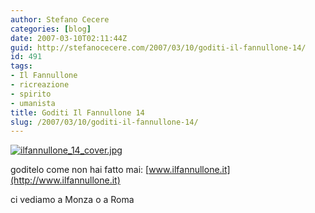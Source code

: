 ```yaml
---
author: Stefano Cecere
categories: [blog]
date: 2007-03-10T02:11:44Z
guid: http://stefanocecere.com/2007/03/10/goditi-il-fannullone-14/
id: 491
tags:
- Il Fannullone
- ricreazione
- spirito
- umanista
title: Goditi Il Fannullone 14
slug: /2007/03/10/goditi-il-fannullone-14/
---
```


<a href="http://www.ilfannullone.it/ilfannullone_14/" rel="attachment wp-att-490" title="ilfannullone_14_cover.jpg"><img src="http://stefanocecere.com/wp-content/uploads/sites/3/2007/03/ilfannullone_14_cover.jpg" alt="ilfannullone_14_cover.jpg" /></a>

goditelo come non hai fatto mai: [www.ilfannullone.it](http://www.ilfannullone.it)

ci vediamo a Monza o a Roma